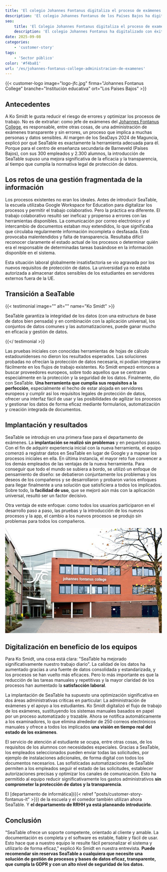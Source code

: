 ```yaml
---
title: 'El colegio Johannes Fontanus digitaliza el proceso de exámenes con SeaTable'
description: 'El colegio Johannes Fontanus de los Países Bajos ha digitalizado con éxito la administración de sus exámenes con SeaTable - y ha cumplido con los requisitos gubernamentales de protección de datos. Ko Smidt, Director de Exámenes, informó sobre el viaje del colegio a SeaTable y sus experiencias.'
seo:
    title: 'El Colegio Johannes Fontanus digitaliza el proceso de examen'
    description: 'El colegio Johannes Fontanus ha digitalizado con éxito la administración de sus exámenes con SeaTable. Ko Smidt, jefa de exámenes, informó sobre sus experiencias.'
date: 2025-09-08
categories:
    - 'customer-story'
tags:
    - 'Sector público'
color: '#f4ba81'
url: '/es/johannes-fontanus-college-administracion-de-examenes'
---
```


{{< customer-logo image="logo-jfc.jpg" firma="Johannes Fontanus College" branche="Institución educativa" ort="Los Países Bajos" >}}

## Antecedentes
A Ko Smidt le gusta reducir el riesgo de errores y optimizar los procesos de trabajo. No es de extrañar: como jefe de exámenes del [Johannes Fontanus College](https://www.jfc.nl/), es responsable, entre otras cosas, de una administración de exámenes transparente y sin errores, un proceso que implica a muchas personas y datos sensibles. Al margen de los SeaDays 2024 de Maguncia, explicó por qué SeaTable es exactamente la herramienta adecuada para él. Porque para el centro de enseñanza secundaria de Barneveld (Países Bajos), con sus 300 empleados y 2.300 alumnos, la introducción de SeaTable supuso una mejora significativa de la eficacia y la transparencia, al tiempo que cumplía la normativa legal de protección de datos.

## Los retos de una gestión fragmentada de la información
Los procesos existentes no eran los ideales. Antes de introducir SeaTable, la escuela utilizaba Google Workspace for Education para digitalizar los procesos y permitir el trabajo colaborativo. Pero la práctica era diferente. El trabajo colaborativo resultó ser ineficaz y propenso a errores con las herramientas disponibles. La comunicación por correo electrónico y el intercambio de documentos estaban muy extendidos, lo que significaba que circulaba regularmente información incompleta o desfasada. Esto provocaba malentendidos y falta de transparencia. Resultaba difícil reconocer claramente el estado actual de los procesos o determinar quién era el responsable de determinadas tareas basándose en la información disponible en el sistema.

Esta situación laboral globalmente insatisfactoria se vio agravada por los nuevos requisitos de protección de datos. La universidad ya no estaba autorizada a almacenar datos sensibles de los estudiantes en servidores externos fuera de la UE.

## Transición a SeaTable

{{< testimonial image="" alt="" name="Ko Smidt" >}}

SeaTable garantiza la integridad de los datos (con una estructura de base de datos bien pensada) y en combinación con la aplicación universal, los conjuntos de datos comunes y las automatizaciones, puede ganar mucho en eficacia y gestión de datos.

{{</ testimonial >}}

Las pruebas iniciales con conocidas herramientas de hojas de cálculo estadounidenses no dieron los resultados esperados. Las soluciones probadas no ofrecían la protección de datos necesaria, ni podían integrarse fácilmente en los flujos de trabajo existentes. Ko Smidt empezó entonces a buscar proveedores europeos, sobre todo aquellos que se centraran especialmente en la protección y la seguridad de los datos. Finalmente, dio con SeaTable. **Una herramienta que cumplía sus requisitos a la perfección**, especialmente el hecho de estar alojada en servidores europeos y cumplir así los requisitos legales de protección de datos, ofrecer una interfaz fácil de usar y las posibilidades de agilizar los procesos y gestionar los datos de forma eficaz mediante formularios, automatización y creación integrada de documentos.

## Implantación y resultados
SeaTable se introdujo en una primera fase para el departamento de exámenes. La **implantación se realizó sin problemas** y en pequeños pasos. Con el fin de adquirir experiencia inicial con la nueva herramienta, el equipo comenzó a registrar datos en SeaTable en lugar de Google y a mapear los procesos iniciales en ella. En última instancia, el mayor reto fue convencer a los demás empleados de las ventajas de la nueva herramienta. Para conseguir que todo el mundo se subiera a bordo, se utilizó un enfoque de pensamiento de diseño: se debatieron conjuntamente los problemas y los deseos de los compañeros y se desarrollaron y probaron varios enfoques para llegar finalmente a una solución que satisficiera a todos los implicados. Sobre todo, la **facilidad de uso**, que se mejoró aún más con la aplicación universal, resultó ser un factor decisivo.

Otra ventaja de este enfoque: como todos los usuarios participaron en el desarrollo paso a paso, las pruebas y la introducción de los nuevos procesos y la app, el cambio a los nuevos procesos se produjo sin problemas para todos los compañeros.

![Johannes Fontanus College](img_johannes_fontanus_1.png)

## Digitalización en beneficio de los equipos
Para Ko Smidt, una cosa está clara: "SeaTable ha mejorado significativamente nuestro trabajo diario". La calidad de los datos ha aumentado gracias a una fuente de datos consolidada y estandarizada, y los procesos se han vuelto más eficaces. Pero lo más importante es que la reducción de las tareas manuales y repetitivas y la mayor claridad de los procesos han aumentado la **satisfacción laboral**.

La implantación de SeaTable ha supuesto una optimización significativa en dos áreas administrativas críticas en particular: La administración de exámenes y el apoyo a los estudiantes. Ko Smidt digitalizó el flujo de trabajo de los exámenes, sustituyendo los sistemas manuales basados en papel por un proceso automatizado y trazable. Ahora se notifica automáticamente a los examinadores, lo que elimina alrededor de 250 correos electrónicos manuales y ofrece a todos los implicados **una visión en tiempo real del estado de los exámenes**.

El servicio de atención al estudiante se ocupa, entre otras cosas, de los requisitos de los alumnos con necesidades especiales. Gracias a SeaTable, los empleados seleccionados pueden enviar todas las solicitudes, por ejemplo de instalaciones adicionales, de forma digital con todos los documentos necesarios. Las sofisticadas automatizaciones de SeaTable permiten a los empleados seguir el estado de las solicitudes, establecer autorizaciones precisas y optimizar los canales de comunicación. Esto ha permitido al equipo reducir significativamente los gastos administrativos **sin comprometer la protección de datos y la transparencia**.

El [departamento de informática]({{< relref "posts/customer-story-fontanus-it" >}}) de la escuela y el comedor también utilizan ahora SeaTable. Y **el departamento de RRHH ya está planeando introducirlo**.

## Conclusión
"SeaTable ofrece un soporte competente, orientado al cliente y amable. La documentación es completa y el software es estable, fiable y fácil de usar. Esto hace que a nuestro equipo le resulte fácil personalizar el sistema y utilizarlo de forma eficaz," explicó Ko Smidt en nuestra entrevista. **Puede recomendar sin reservas SeaTable a cualquiera que necesite una solución de gestión de procesos y bases de datos eficaz, transparente, que cumpla la GDPR y con un alto nivel de seguridad de los datos.**